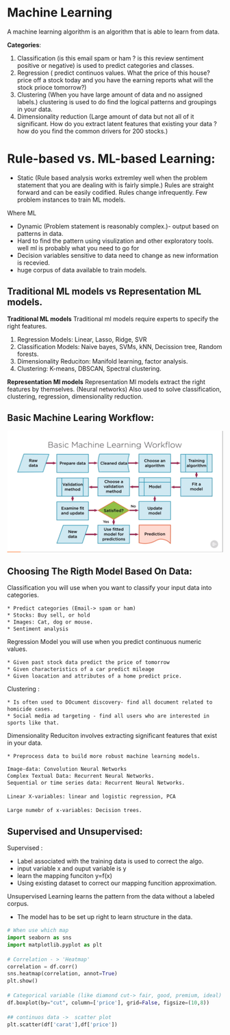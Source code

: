
# Machine Learning
A machine learning algorithm is an algorithm that is able to learn from data.

**Categories**:
1. Classification (is this email spam or ham ? is this review sentiment positive or negative) is used to predict categories and classes.
2. Regression ( predict continuos values. What the price of this house? price off a stock today and you have the earning reports what will the stock prioce tomorrow?)
3. Clustering (When you have large amount of data and no assigned labels.) clustering is used to do find the logical patterns and groupings in your data.
4. Dimensionality reduction (Large amount of data but not all of it significant. How do you extract latent features that existing your data ? how do you find the common drivers for 200 stocks.)

# Rule-based vs. ML-based Learning:

* Static (Rule based analysis works extremley well when the problem statement that you are dealing with is fairly simple.)
Rules are straight forward and can be easily codified.
Rules change infrequently.
Few problem instances to train ML models.

Where ML 
* Dynamic (Problem statement is reasonably complex.)- output based on patterns in data.
* Hard to find the pattern using visulization and other exploratory tools. well ml is probably what you need to go for 
* Decision variables sensitive to data need to change as new information is recevied.
* huge corpus of data available to train models.

## Traditional ML models vs Representation ML models.
**Traditional ML models**
Traditional ml models require experts to specify the right features.
1. Regression Models: Linear, Lasso, Ridge, SVR
2. Classification Models: Naive bayes, SVMs, kNN, Decission tree, Random forests.
3. Dimensionality Reduciton: Manifold learning, factor analysis.
4. Clustering: K-means, DBSCAN, Spectral clustering.

**Representation Ml models**
Representation Ml models extract the right features by themselves. (Neural networks)
Also used to solve classification, clustering, regression, dimensionality reduction.

## Basic Machine Learing Workflow:
![](workflow.png)

## Choosing The Rigth Model Based On Data:

Classification you will use when you want to classify your input data into categories.

    * Predict categories (Email-> spam or ham)
    * Stocks: Buy sell, or hold
    * Images: Cat, dog or mouse.
    * Sentiment analysis

Regression Model you will use when you predict continuous numeric values.

    * Given past stock data predict the price of tomorrow
    * Given characteristics of a car predict mileage
    * Given loacation and attributes of a home predict price.

Clustering :

    * Is often used to DOcument discovery- find all document related to homicide cases.
    * Social media ad targeting - find all users who are interested in sports like that.

Dimensionality Reduciton involves extracting significant features that exist in your data.

    * Preprocess data to build more robust machine learning models. 

```
Image-data: Convolution Neural Networks
Complex Textual Data: Recurrent Neural Networks.
Sequential or time series data: Recurrent Neural Networks.

Linear X-variables: linear and logistic regression, PCA

Large numebr of x-variables: Decision trees.

```

## Supervised and Unsupervised:
Supervised :
* Label associated with the training data is used to correct the algo.
* input variable x and ouput variable is y
* learn the mapping funciton y=f(x)
* Using existing dataset to correct our mapping funcition approximation. 

Unsupervised Learning learns the pattern from the data without a labeled corpus.
* The model has to be set up right to learn structure in the data.

```py
# When use which map
import seaborn as sns
import matplotlib.pyplot as plt

# Correlation - > 'Heatmap'
correlation = df.corr()
sns.heatmap(correlation, annot=True)
plt.show()

# Categorical variable (like diamond cut-> fair, good, premium, ideal) -> boxplot
df.boxplot(by="cut", column=['price'], grid=False, figsize=(10,8))

## continuos data ->  scatter plot
plt.scatter(df['carat'],df['price'])
```

